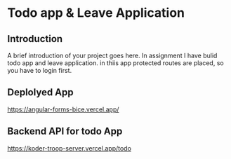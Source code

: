 # Todo app & Leave Application

## Introduction
A brief introduction of your project goes here. In assignment I have bulid todo app and leave application. in thiis app protected routes are placed, so you have to login first.

## Deplolyed App
https://angular-forms-bice.vercel.app/

## Backend API for todo App
https://koder-troop-server.vercel.app/todo


